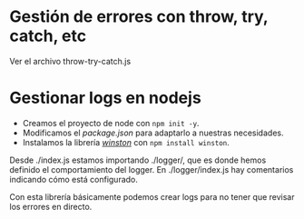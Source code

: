 # Gestión de errores con throw, try, catch, etc

Ver el archivo throw-try-catch.js

# Gestionar logs en nodejs

- Creamos el proyecto de node con `npm init -y`.
- Modificamos el *package.json* para adaptarlo a nuestras necesidades.
- Instalamos la librería [*winston*](https://www.npmjs.com/package/winston) con `npm install winston`.

Desde ./index.js estamos importando ./logger/, que es donde hemos definido el comportamiento del logger. En ./logger/index.js hay comentarios indicando cómo está configurado.


Con esta librería básicamente podemos crear logs para no tener que revisar los errores en directo.